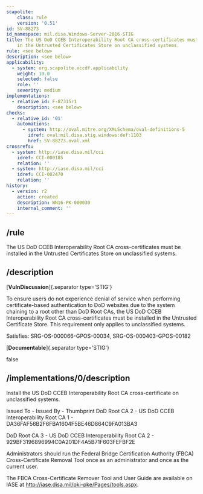 ```yaml
---
scapolite:
    class: rule
    version: '0.51'
id: SV-88273
id_namespace: mil.disa.Windows-Server-2016-STIG
title: The US DoD CCEB Interoperability Root CA cross-certificates must be installed
    in the Untrusted Certificates Store on unclassified systems.
rule: <see below>
description: <see below>
applicability:
  - system: org.scapolite.xccdf.applicability
    weight: 10.0
    selected: false
    role: ''
    severity: medium
implementations:
  - relative_id: F-87315r1
    description: <see below>
checks:
  - relative_id: '01'
    automations:
      - system: http://oval.mitre.org/XMLSchema/oval-definitions-5
        idref: oval:mil.disa.stig.windows:def:1103
        href: SV-88273.oval.xml
crossrefs:
  - system: http://iase.disa.mil/cci
    idref: CCI-000185
    relation: ''
  - system: http://iase.disa.mil/cci
    idref: CCI-002470
    relation: ''
history:
  - version: r2
    action: created
    description: WN16-PK-000030
    internal_comment: ''
---
```



## /rule

The US DoD CCEB Interoperability Root CA cross-certificates must be installed in the Untrusted Certificates Store on unclassified systems.

## /description

[**VulnDiscussion**]{.separator type='STIG'}

To ensure users do not experience denial of service when performing certificate-based authentication to DoD websites due to the system chaining to a root other than DoD Root CAs, the US DoD CCEB Interoperability Root CA cross-certificates must be installed in the Untrusted Certificate Store. This requirement only applies to unclassified systems.

Satisfies: SRG-OS-000066-GPOS-00034, SRG-OS-000403-GPOS-00182

[**Documentable**]{.separator type='STIG'}

false

## /implementations/0/description

Install the US DoD CCEB Interoperability Root CA cross-certificate on unclassified systems.

Issued To - Issued By - Thumbprint
DoD Root CA 2 - US DoD CCEB Interoperability Root CA 1 - DA36FAF56B2F6FBA1604F5BE46D864C9FA013BA3

DoD Root CA 3 - US DoD CCEB Interoperability Root CA 2 - 929BF3196896994C0A201DF4A5B71F603FEFBF2E

Administrators should run the Federal Bridge Certification Authority (FBCA) Cross-Certificate Removal Tool once as an administrator and once as the current user.

The FBCA Cross-Certificate Remover Tool and User Guide are available on IASE at http://iase.disa.mil/pki-pke/Pages/tools.aspx.
